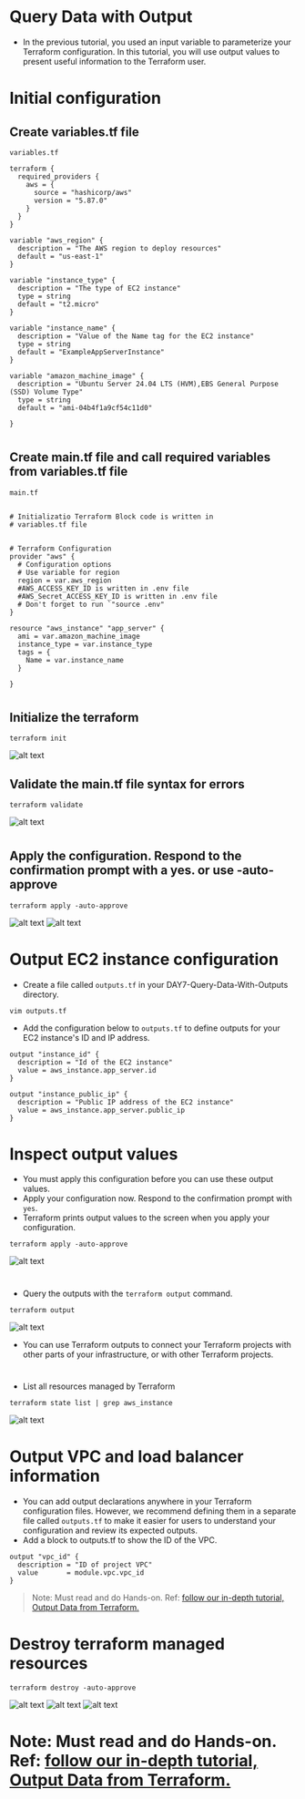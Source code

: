 # Query Data with Output

- In the previous tutorial, you used an input variable to parameterize your Terraform configuration. In this tutorial, you will use output values to present useful information to the Terraform user.

# Initial configuration

## Create variables.tf file

```
variables.tf
```

```
terraform {
  required_providers {
    aws = {
      source = "hashicorp/aws"
      version = "5.87.0"
    }
  }
}

variable "aws_region" {
  description = "The AWS region to deploy resources"
  default = "us-east-1"
}

variable "instance_type" {
  description = "The type of EC2 instance"
  type = string
  default = "t2.micro"
}

variable "instance_name" {
  description = "Value of the Name tag for the EC2 instance"
  type = string
  default = "ExampleAppServerInstance"
}

variable "amazon_machine_image" {
  description = "Ubuntu Server 24.04 LTS (HVM),EBS General Purpose (SSD) Volume Type"
  type = string
  default = "ami-04b4f1a9cf54c11d0"

}
```

#

## Create main.tf file and call required variables from variables.tf file

```
main.tf
```

```

# Initializatio Terraform Block code is written in
# variables.tf file


# Terraform Configuration
provider "aws" {
  # Configuration options
  # Use variable for region
  region = var.aws_region
  #AWS_ACCESS_KEY_ID is written in .env file
  #AWS_Secret_ACCESS_KEY_ID is written in .env file
  # Don't forget to run `"source .env"
}

resource "aws_instance" "app_server" {
  ami = var.amazon_machine_image
  instance_type = var.instance_type
  tags = {
    Name = var.instance_name
  }

}
```

#

## Initialize the terraform

```
terraform init
```

![alt text](image.png)

## Validate the main.tf file syntax for errors

```
terraform validate
```

![alt text](image-1.png)

#

## Apply the configuration. Respond to the confirmation prompt with a yes. or use -auto-approve

```
terraform apply -auto-approve
```

![alt text](image-2.png)
![alt text](image-3.png)

#

# Output EC2 instance configuration

- Create a file called `outputs.tf` in your DAY7-Query-Data-With-Outputs directory.

```
vim outputs.tf
```

- Add the configuration below to `outputs.tf` to define outputs for your EC2 instance's ID and IP address.

```
output "instance_id" {
  description = "Id of the EC2 instance"
  value = aws_instance.app_server.id
}

output "instance_public_ip" {
  description = "Public IP address of the EC2 instance"
  value = aws_instance.app_server.public_ip
}
```

#

# Inspect output values

- You must apply this configuration before you can use these output values.
- Apply your configuration now. Respond to the confirmation prompt with `yes`.
- Terraform prints output values to the screen when you apply your configuration.

```
terraform apply -auto-approve
```

![alt text](image-4.png)

#

- Query the outputs with the `terraform output` command.

```
terraform output
```

![alt text](image-5.png)

- You can use Terraform outputs to connect your Terraform projects with other parts of your infrastructure, or with other Terraform projects.

#

- List all resources managed by Terraform

```
terraform state list | grep aws_instance
```

![alt text](image-6.png)

#

# Output VPC and load balancer information

- You can add output declarations anywhere in your Terraform configuration files. However, we recommend defining them in a separate file called `outputs.tf` to make it easier for users to understand your configuration and review its expected outputs.
- Add a block to outputs.tf to show the ID of the VPC.

```
output "vpc_id" {
  description = "ID of project VPC"
  value       = module.vpc.vpc_id
}

```

> Note: Must read and do Hands-on. Ref: [follow our in-depth tutorial, Output Data from Terraform.](https://developer.hashicorp.com/terraform/tutorials/configuration-language/outputs)

# Destroy terraform managed resources

```
terraform destroy -auto-approve
```

![alt text](image-7.png)
![alt text](image-8.png)
![alt text](image-9.png)

#

# Note: Must read and do Hands-on. Ref: [follow our in-depth tutorial, Output Data from Terraform.](https://developer.hashicorp.com/terraform/tutorials/configuration-language/outputs)

#
